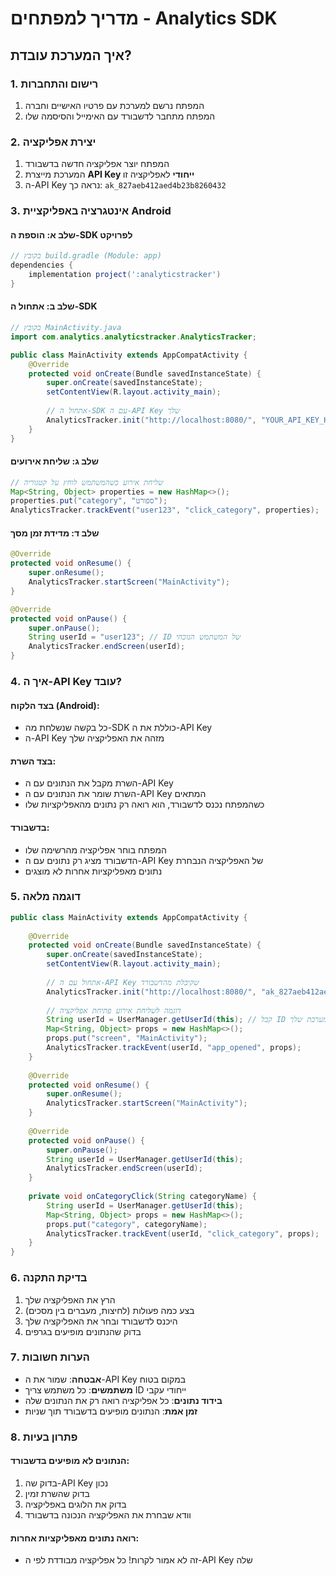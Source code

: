 # מדריך למפתחים - Analytics SDK

## איך המערכת עובדת?

### 1. רישום והתחברות
1. המפתח נרשם למערכת עם פרטיו האישיים וחברה
2. המפתח מתחבר לדשבורד עם האימייל והסיסמה שלו

### 2. יצירת אפליקציה
1. המפתח יוצר אפליקציה חדשה בדשבורד
2. המערכת מייצרת **API Key ייחודי** לאפליקציה זו
3. ה-API Key נראה כך: `ak_827aeb412aed4b23b8260432`

### 3. אינטגרציה באפליקציית Android

#### שלב א: הוספת ה-SDK לפרויקט
```gradle
// בקובץ build.gradle (Module: app)
dependencies {
    implementation project(':analyticstracker')
}
```

#### שלב ב: אתחול ה-SDK
```java
// בקובץ MainActivity.java
import com.analytics.analyticstracker.AnalyticsTracker;

public class MainActivity extends AppCompatActivity {
    @Override
    protected void onCreate(Bundle savedInstanceState) {
        super.onCreate(savedInstanceState);
        setContentView(R.layout.activity_main);
        
        // אתחול ה-SDK עם ה-API Key שלך
        AnalyticsTracker.init("http://localhost:8080/", "YOUR_API_KEY_HERE");
    }
}
```

#### שלב ג: שליחת אירועים
```java
// שליחת אירוע כשהמשתמש לוחץ על קטגוריה
Map<String, Object> properties = new HashMap<>();
properties.put("category", "ספורט");
AnalyticsTracker.trackEvent("user123", "click_category", properties);
```

#### שלב ד: מדידת זמן מסך
```java
@Override
protected void onResume() {
    super.onResume();
    AnalyticsTracker.startScreen("MainActivity");
}

@Override
protected void onPause() {
    super.onPause();
    String userId = "user123"; // ID של המשתמש הנוכחי
    AnalyticsTracker.endScreen(userId);
}
```

### 4. איך ה-API Key עובד?

#### בצד הלקוח (Android):
- כל בקשה שנשלחת מה-SDK כוללת את ה-API Key
- ה-API Key מזהה את האפליקציה שלך

#### בצד השרת:
- השרת מקבל את הנתונים עם ה-API Key
- השרת שומר את הנתונים עם ה-API Key המתאים
- כשהמפתח נכנס לדשבורד, הוא רואה רק נתונים מהאפליקציות שלו

#### בדשבורד:
- המפתח בוחר אפליקציה מהרשימה שלו
- הדשבורד מציג רק נתונים עם ה-API Key של האפליקציה הנבחרת
- נתונים מאפליקציות אחרות לא מוצגים

### 5. דוגמה מלאה

```java
public class MainActivity extends AppCompatActivity {
    
    @Override
    protected void onCreate(Bundle savedInstanceState) {
        super.onCreate(savedInstanceState);
        setContentView(R.layout.activity_main);
        
        // אתחול עם ה-API Key שקיבלת מהדשבורד
        AnalyticsTracker.init("http://localhost:8080/", "ak_827aeb412aed4b23b8260432");
        
        // דוגמה לשליחת אירוע פתיחת אפליקציה
        String userId = UserManager.getUserId(this); // קבל ID מהמערכת שלך
        Map<String, Object> props = new HashMap<>();
        props.put("screen", "MainActivity");
        AnalyticsTracker.trackEvent(userId, "app_opened", props);
    }
    
    @Override
    protected void onResume() {
        super.onResume();
        AnalyticsTracker.startScreen("MainActivity");
    }
    
    @Override
    protected void onPause() {
        super.onPause();
        String userId = UserManager.getUserId(this);
        AnalyticsTracker.endScreen(userId);
    }
    
    private void onCategoryClick(String categoryName) {
        String userId = UserManager.getUserId(this);
        Map<String, Object> props = new HashMap<>();
        props.put("category", categoryName);
        AnalyticsTracker.trackEvent(userId, "click_category", props);
    }
}
```

### 6. בדיקת התקנה

1. הרץ את האפליקציה שלך
2. בצע כמה פעולות (לחיצות, מעברים בין מסכים)
3. היכנס לדשבורד ובחר את האפליקציה שלך
4. בדוק שהנתונים מופיעים בגרפים

### 7. הערות חשובות

- **אבטחה**: שמור את ה-API Key במקום בטוח
- **משתמשים**: כל משתמש צריך ID ייחודי עקבי
- **בידוד נתונים**: כל אפליקציה רואה רק את הנתונים שלה
- **זמן אמת**: הנתונים מופיעים בדשבורד תוך שניות

### 8. פתרון בעיות

#### הנתונים לא מופיעים בדשבורד:
1. בדוק שה-API Key נכון
2. בדוק שהשרת זמין
3. בדוק את הלוגים באפליקציה
4. וודא שבחרת את האפליקציה הנכונה בדשבורד

#### רואה נתונים מאפליקציות אחרות:
- זה לא אמור לקרות! כל אפליקציה מבודדת לפי ה-API Key שלה
